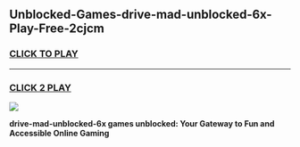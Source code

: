 
## Unblocked-Games-drive-mad-unblocked-6x-Play-Free-2cjcm
<h3>
<a href="https://premium76.site?title=drive-mad-unblocked-6x&ref=24M">CLICK TO PLAY</a></h3>
<hr>

<h3>
<a href="https://premium76.site?title=drive-mad-unblocked-6x&ref=24M">CLICK 2 PLAY</a>
  
</h3>

<a href="https://premium76.site?title=drive-mad-unblocked-6x&ref=24M"><img src="https://clearcache.store/games.png"></a>


**drive-mad-unblocked-6x games unblocked: Your Gateway to Fun and Accessible Online Gaming**
